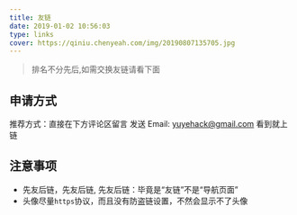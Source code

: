 ```yaml
---
title: 友链
date: 2019-01-02 10:56:03
type: links
cover: https://qiniu.chenyeah.com/img/20190807135705.jpg
---
```


> 排名不分先后,如需交换友链请看下面

## 申请方式

推荐方式：直接在下方评论区留言
发送 Email: yuyehack@gmail.com
看到就上链

## 注意事项

- 先友后链，先友后链, 先友后链：毕竟是“友链”不是“导航页面”
- 头像尽量`https`协议，而且没有防盗链设置，不然会显示不了头像
